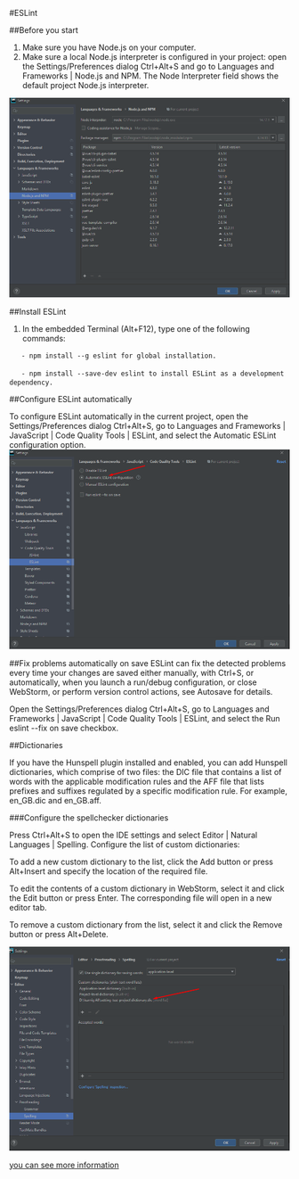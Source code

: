 #ESLint

##Before you start



1. Make sure you have Node.js on your computer.
2. Make sure a local Node.js interpreter is configured in your project:
open the Settings/Preferences dialog Ctrl+Alt+S and go to Languages 
and Frameworks | Node.js and NPM. The Node Interpreter field shows 
the default project Node.js interpreter.
   
![Child component example](images/img.png)

##Install ESLint


1. In the embedded Terminal (Alt+F12), type one of the following commands:
```
   - npm install --g eslint for global installation.

   - npm install --save-dev eslint to install ESLint as a development dependency.
```

##Configure ESLint automatically


To configure ESLint automatically in the current project, 
open the Settings/Preferences dialog Ctrl+Alt+S, go to Languages
and Frameworks | JavaScript | Code Quality Tools | ESLint, 
and select the Automatic ESLint configuration option.
![Child component example](images/img_1.png)

##Fix problems automatically on save
ESLint can fix the detected problems every time your changes 
are saved either manually, with Ctrl+S, or automatically, 
when you launch a run/debug configuration, or close WebStorm, 
or perform version control actions, see Autosave for details.

Open the Settings/Preferences dialog Ctrl+Alt+S, go to Languages 
and Frameworks | JavaScript | Code Quality Tools | ESLint,
and select the Run eslint --fix on save checkbox.


##Dictionaries


If you have the Hunspell plugin installed and enabled,
you can add Hunspell dictionaries, which comprise of two files:
the DIC file that contains a list of words with the applicable
modification rules and the AFF file that lists prefixes 
and suffixes regulated by a specific modification rule. 
For example, en_GB.dic and en_GB.aff.


###Configure the spellchecker dictionaries

Press Ctrl+Alt+S to open the IDE settings and select Editor | Natural Languages | Spelling.
Configure the list of custom dictionaries:

To add a new custom dictionary to the list, click the Add button or 
press Alt+Insert and specify the location of the required file.

To edit the contents of a custom dictionary in WebStorm, select it 
and click the Edit button or press Enter. The corresponding file will 
open in a new editor tab.

To remove a custom dictionary from the list, select it and click 
the Remove button or press Alt+Delete.


![Child component example](images/img_2.png)

[you can see more information](https://www.jetbrains.com/help/webstorm/eslint.html)
